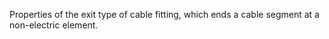 Properties of the exit type of cable fitting, which ends a cable segment at a non-electric element.
